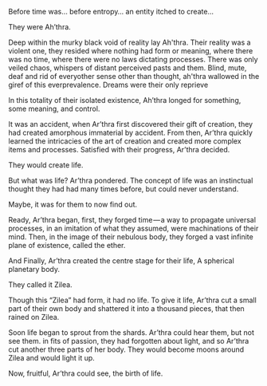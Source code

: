 Before time was… before entropy… an entity itched to create…

They were Ah’thra.

Deep within the murky black void of reality lay Ah'thra.  Their reality was a violent one, they resided where nothing had form or meaning, where there was no time, where there were no laws dictating processes. There was only veiled chaos, whispers of distant perceived pasts and them. Blind, mute, deaf and rid of everyother sense other than thought, ah'thra wallowed in the giref of this everprevalence. Dreams were their only reprieve









In this totality of their isolated existence, Ah’thra longed for something, some meaning, and control.

It was an accident, when Ar’thra first discovered their gift of creation, they had created amorphous immaterial by accident. From then, Ar’thra quickly learned the intricacies of the art of creation and created more complex items and processes. Satisfied with their progress, Ar’thra decided.

They would create life.

But what was life? Ar’thra pondered. The concept of life was an instinctual thought they had had many times before, but could never understand.

Maybe, it was for them to now find out.

Ready, Ar’thra began, first, they forged time — a way to propagate universal processes, in an imitation of what they assumed, were machinations of their mind. Then, in the image of their nebulous body, they forged a vast infinite plane of existence, called the ether.

And Finally, Ar’thra created the centre stage for their life, A spherical planetary body.

They called it Zilea.

Though this “Zilea” had form, it had no life. To give it life, Ar’thra cut a small part of their own body and shattered it into a thousand pieces, that then rained on Zilea.

Soon life began to sprout from the shards. Ar’thra could hear them, but not see them. in fits of passion, they had forgotten about light, and so Ar’thra cut another three parts of her body. They would become moons around Zilea and would light it up.

Now, fruitful, Ar’thra could see, the birth of life.